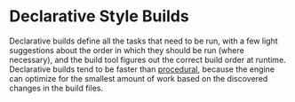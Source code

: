 Declarative Style Builds
========================

Declarative builds define all the tasks that need to be run, with a few light suggestions about the order in which they should be run (where necessary), and the build tool figures out the correct build order at runtime.  Declarative builds tend to be faster than [procedural](procedural.md), because the engine can optimize for the smallest amount of work based on the discovered changes in the build files.
